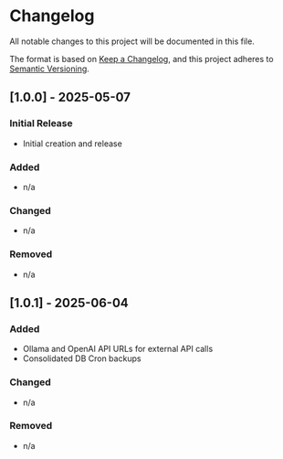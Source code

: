 # Changelog

All notable changes to this project will be documented in this file.

The format is based on [Keep a Changelog](https://keepachangelog.com/en/1.1.0/),
and this project adheres to [Semantic Versioning](https://semver.org/spec/v2.0.0.html).

## [1.0.0] - 2025-05-07

### Initial Release

- Initial creation and release

### Added

- n/a

### Changed

- n/a

### Removed

- n/a


## [1.0.1] - 2025-06-04

### Added

- Ollama and OpenAI API URLs for external API calls
- Consolidated DB Cron backups

### Changed

- n/a

### Removed

- n/a
